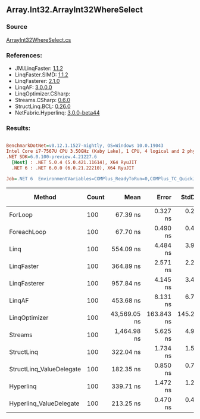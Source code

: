 ﻿## Array.Int32.ArrayInt32WhereSelect

### Source
[ArrayInt32WhereSelect.cs](../LinqBenchmarks/Array/Int32/ArrayInt32WhereSelect.cs)

### References:
- JM.LinqFaster: [1.1.2](https://www.nuget.org/packages/JM.LinqFaster/1.1.2)
- LinqFaster.SIMD: [1.1.2](https://www.nuget.org/packages/LinqFaster.SIMD/1.0.3)
- LinqFasterer: [2.1.0](https://www.nuget.org/packages/LinqFasterer/2.1.0)
- LinqAF: [3.0.0.0](https://www.nuget.org/packages/LinqAF/3.0.0.0)
- LinqOptimizer.CSharp: [](https://www.nuget.org/packages/LinqOptimizer.CSharp/)
- Streams.CSharp: [0.6.0](https://www.nuget.org/packages/Streams.CSharp/0.6.0)
- StructLinq.BCL: [0.26.0](https://www.nuget.org/packages/StructLinq/0.26.0)
- NetFabric.Hyperlinq: [3.0.0-beta44](https://www.nuget.org/packages/NetFabric.Hyperlinq/3.0.0-beta44)

### Results:
``` ini

BenchmarkDotNet=v0.12.1.1527-nightly, OS=Windows 10.0.19043
Intel Core i7-7567U CPU 3.50GHz (Kaby Lake), 1 CPU, 4 logical and 2 physical cores
.NET SDK=6.0.100-preview.4.21227.6
  [Host] : .NET 5.0.4 (5.0.421.11614), X64 RyuJIT
  .NET 6 : .NET 6.0.0 (6.0.21.22210), X64 RyuJIT

Job=.NET 6  EnvironmentVariables=COMPlus_ReadyToRun=0,COMPlus_TC_QuickJitForLoops=1,COMPlus_TieredPGO=1  Runtime=.NET 6.0  

```
|                   Method | Count |         Mean |      Error |     StdDev |  Ratio | RatioSD |   Gen 0 | Gen 1 | Gen 2 | Allocated |
|------------------------- |------ |-------------:|-----------:|-----------:|-------:|--------:|--------:|------:|------:|----------:|
|                  ForLoop |   100 |     67.39 ns |   0.327 ns |   0.290 ns |   1.00 |    0.00 |       - |     - |     - |         - |
|              ForeachLoop |   100 |     67.70 ns |   0.490 ns |   0.434 ns |   1.00 |    0.01 |       - |     - |     - |         - |
|                     Linq |   100 |    554.09 ns |   4.484 ns |   3.975 ns |   8.22 |    0.07 |  0.0496 |     - |     - |     104 B |
|               LinqFaster |   100 |    364.89 ns |   2.571 ns |   2.279 ns |   5.41 |    0.03 |  0.3171 |     - |     - |     664 B |
|             LinqFasterer |   100 |    957.84 ns |   4.145 ns |   3.461 ns |  14.21 |    0.07 |  0.3967 |     - |     - |     832 B |
|                   LinqAF |   100 |    453.68 ns |   8.131 ns |   6.789 ns |   6.73 |    0.10 |       - |     - |     - |         - |
|            LinqOptimizer |   100 | 43,569.05 ns | 163.843 ns | 145.243 ns | 646.53 |    3.79 | 14.0991 |     - |     - |  29,775 B |
|                  Streams |   100 |  1,464.98 ns |   5.625 ns |   4.986 ns |  21.74 |    0.11 |  0.3510 |     - |     - |     736 B |
|               StructLinq |   100 |    322.04 ns |   1.734 ns |   1.537 ns |   4.78 |    0.03 |  0.0305 |     - |     - |      64 B |
| StructLinq_ValueDelegate |   100 |    182.35 ns |   0.850 ns |   0.753 ns |   2.71 |    0.02 |       - |     - |     - |         - |
|                Hyperlinq |   100 |    339.71 ns |   1.472 ns |   1.229 ns |   5.04 |    0.03 |       - |     - |     - |         - |
|  Hyperlinq_ValueDelegate |   100 |    213.25 ns |   0.470 ns |   0.440 ns |   3.16 |    0.02 |       - |     - |     - |         - |
